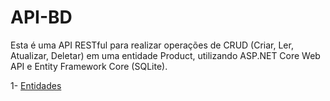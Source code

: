 # API-BD
Esta é uma API RESTful para realizar operações de CRUD (Criar, Ler, Atualizar, Deletar) em uma entidade Product, utilizando ASP.NET Core Web API e Entity Framework Core (SQLite).

1- [Entidades](https://docs.google.com/spreadsheets/d/15AtjKrUKuu8CwDN3k6jmihijqkXi3DVUvD0sPI-FiXg/edit?gid=2012604502#gid=2012604502)
